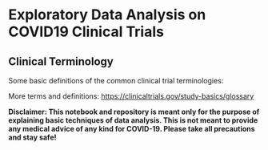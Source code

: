 # Exploratory Data Analysis on COVID19 Clinical Trials

## Clinical Terminology
Some basic definitions of the common clinical trial terminologies:

More terms and definitions:
https://clinicaltrials.gov/study-basics/glossary



**Disclaimer: This notebook and repository is meant only for the purpose of explaining basic techniques of data analysis. This is not meant to provide any medical advice of any kind for COVID-19. Please take all precautions and stay safe!**
